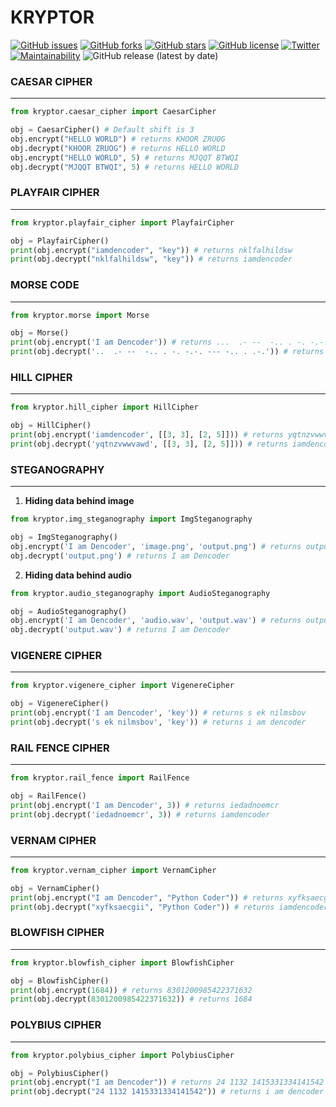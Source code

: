 # KRYPTOR
[![GitHub issues](https://img.shields.io/github/issues/D-ENCODER/KRYPTOR)](https://github.com/D-ENCODER/KRYPTOR/issues)  [![GitHub forks](https://img.shields.io/github/forks/D-ENCODER/KRYPTOR)](https://github.com/D-ENCODER/KRYPTOR/network)  [![GitHub stars](https://img.shields.io/github/stars/D-ENCODER/KRYPTOR)](https://github.com/D-ENCODER/KRYPTOR/stargazers) [![GitHub license](https://img.shields.io/github/license/D-ENCODER/KRYPTOR)](https://github.com/D-ENCODER/KRYPTOR/blob/master/LICENSE)  [![Twitter](https://img.shields.io/twitter/url?style=social&url=https%3A%2F%2Ftwitter.com%2FHetjoshi1684)](https://twitter.com/intent/tweet?text=Wow:&url=https%3A%2F%2Fgithub.com%2FD-ENCODER%2FKRYPTOR)  [![Maintainability](https://api.codeclimate.com/v1/badges/54258993e9092f59bf6a/maintainability)](https://codeclimate.com/github/D-ENCODER/KRYPTOR/maintainability)  ![GitHub release (latest by date)](https://img.shields.io/github/v/release/D-ENCODER/KRYPTOR?display_name=tag&style=plastic)
### CAESAR CIPHER

---

```python
from kryptor.caesar_cipher import CaesarCipher

obj = CaesarCipher() # Default shift is 3
obj.encrypt("HELLO WORLD") # returns KHOOR ZRUOG
obj.decrypt("KHOOR ZRUOG") # returns HELLO WORLD
obj.encrypt("HELLO WORLD", 5) # returns MJQQT BTWQI
obj.decrypt("MJQQT BTWQI", 5) # returns HELLO WORLD
```

### PLAYFAIR CIPHER

---

```python
from kryptor.playfair_cipher import PlayfairCipher

obj = PlayfairCipher()
print(obj.encrypt("iamdencoder", "key")) # returns nklfalhildsw
print(obj.decrypt("nklfalhildsw", "key")) # returns iamdencoder
```

### MORSE CODE

---

```python
from kryptor.morse import Morse

obj = Morse()
print(obj.encrypt('I am Dencoder')) # returns ...  .- --  -.. . -. -.-. --- -.. . .-.
print(obj.decrypt('..  .- --  -.. . -. -.-. --- -.. . .-.')) # returns I AM DENCODER
```


### HILL CIPHER

---

```python
from kryptor.hill_cipher import HillCipher

obj = HillCipher()
print(obj.encrypt('iamdencoder', [[3, 3], [2, 5]])) # returns yqtnzvwwvawd
print(obj.decrypt('yqtnzvwwvawd', [[3, 3], [2, 5]])) # returns iamdencoderz
```

### STEGANOGRAPHY

---

1. **Hiding data behind image**

```python
from kryptor.img_steganography import ImgSteganography

obj = ImgSteganography()
obj.encrypt('I am Dencoder', 'image.png', 'output.png') # returns output.png
obj.decrypt('output.png') # returns I am Dencoder
```

2. **Hiding data behind audio**

```python
from kryptor.audio_steganography import AudioSteganography

obj = AudioSteganography()
obj.encrypt('I am Dencoder', 'audio.wav', 'output.wav') # returns output.wav
obj.decrypt('output.wav') # returns I am Dencoder
```
### VIGENERE CIPHER

---

```python
from kryptor.vigenere_cipher import VigenereCipher

obj = VigenereCipher()
print(obj.encrypt('I am Dencoder', 'key')) # returns s ek nilmsbov
print(obj.decrypt('s ek nilmsbov', 'key')) # returns i am dencoder
```
### RAIL FENCE CIPHER

---

```python
from kryptor.rail_fence import RailFence

obj = RailFence()
print(obj.encrypt('I am Dencoder', 3)) # returns iedadnoemcr
print(obj.decrypt('iedadnoemcr', 3)) # returns iamdencoder
```
### VERNAM CIPHER

---

```python
from kryptor.vernam_cipher import VernamCipher

obj = VernamCipher()
print(obj.encrypt("I am Dencoder", "Python Coder")) # returns xyfksaecgii
print(obj.decrypt("xyfksaecgii", "Python Coder")) # returns iamdencoder
```
### BLOWFISH CIPHER

---

```python
from kryptor.blowfish_cipher import BlowfishCipher

obj = BlowfishCipher()
print(obj.encrypt(1684)) # returns 8301200985422371632
print(obj.decrypt(8301200985422371632)) # returns 1684
```
### POLYBIUS CIPHER 

---

```python
from kryptor.polybius_cipher import PolybiusCipher

obj = PolybiusCipher()
print(obj.encrypt("I am Dencoder")) # returns 24 1132 1415331334141542
print(obj.decrypt("24 1132 1415331334141542")) # returns i am dencoder
```